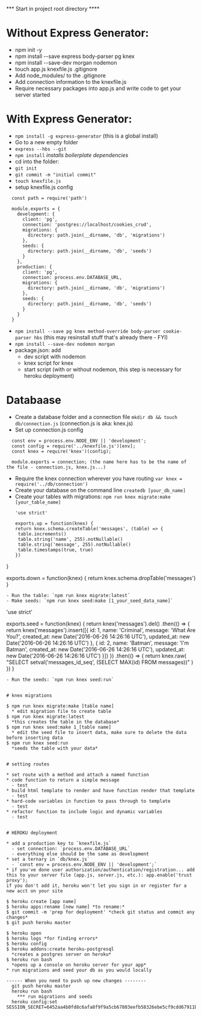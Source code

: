 *** Start in project root directory ****

# Without Express Generator:
- npm init -y
- npm install --save express body-parser pg knex
- npm install --save-dev morgan nodemon
- touch app.js knexfile.js .gitignore
- Add node_modules/ to the .gitignore
- Add connection information to the knexfile.js
- Require necessary packages into app.js and write code to get your server started

# With Express Generator:
- `npm install -g express-generator` (this is a global install)
- Go to a new empty folder
- `express --hbs --git`
- `npm install` *installs boilerplate dependencies*
- cd into the folder:
- `git init`
- `git commit -m "initial commit"`
- `touch knexfile.js`
- setup knexfile.js config
```
  const path = require('path')

  module.exports = {
    development: {
      client: 'pg',
      connection: 'postgres://localhost/cookies_crud',
      migrations: {
        directory: path.join(__dirname, 'db', 'migrations')
      },
      seeds: {
        directory: path.join(__dirname, 'db', 'seeds')
      }
    },
    production: {
      client: 'pg',
      connection: process.env.DATABASE_URL,
      migrations: {
        directory: path.join(__dirname, 'db', 'migrations')
      },
      seeds: {
        directory: path.join(__dirname, 'db', 'seeds')
      }
    }
  }
```

- `npm install --save pg knex method-override body-parser cookie-parser hbs` (this may resinstall stuff that's already there - FYI)
- `npm install --save-dev nodemon morgan` 
- package.json: add 
  * dev script with nodemon
  * knex script for knex
  * start script (with or without nodemon, this step is necessary for heroku deployment) 

# Databaase
- Create a database folder and a connection file
   `mkdir db && touch db/connection.js` (connection.js is aka: knex.js)
- Set up connection.js config
```
  const env = process.env.NODE_ENV || 'development';
  const config = require('../knexfile.js')[env];
  const knex = require('knex')(config);

  module.exports = connection; (the name here has to be the name of the file - connection.js, knex.js...)
```
- Require the knex connection wherever you have routing
   `var knex = require('../db/connection')`
- Create your database on the command line
   `createdb [your_db_name]`
- Create your tables with migrations: `npm run knex migrate:make [your_table_name]`
   ```
   'use strict'

  exports.up = function(knex) {
  return knex.schema.createTable('messages', (table) => {
    table.increments()
    table.string('name', 255).notNullable()
    table.string('message', 255).notNullable()
    table.timestamps(true, true)
  })
}

exports.down = function(knex) {
  return knex.schema.dropTable('messages')
}
```
- Run the table: `npm run knex migrate:latest`
- Make seeds: `npm run knex seed:make [1_your_seed_data_name]`
```
'use strict'

exports.seed = function(knex) {
  return knex('messages').del()
  .then(() => {
    return knex('messages').insert([{
      id: 1,
      name: 'Criminal',
      message: 'What Are You?',
      created_at: new Date('2016-06-26 14:26:16 UTC'),
      updated_at: new Date('2016-06-26 14:26:16 UTC')
    }, {
      id: 2,
      name: 'Batman',
      message: 'I\'m Batman',
      created_at: new Date('2016-06-26 14:26:16 UTC'),
      updated_at: new Date('2016-06-26 14:26:16 UTC')
    }])
  })
  .then(() => {
    return knex.raw(
      "SELECT setval('messages_id_seq', (SELECT MAX(id) FROM messages))"
    )
  })
}
```
- Run the seeds: `npm run knex seed:run`


# knex migrations

$ npm run knex migrate:make [table name]
  * edit migration file to create table
$ npm run knex migrate:latest
  *this creates the table in the database*
$ npm run knex seed:make 1_[table name]
  * edit the seed file to insert data, make sure to delete the data before inserting data
$ npm run knex seed:run
  *seeds the table with your data*


# setting routes

* set route with a method and attach a named function
* code function to return a simple message
  - test
* build html template to render and have function render that template
  - test
* hard-code variables in function to pass through to template
  - test
* refactor function to include logic and dynamic variables
  - test


# HEROKU deployment

* add a production key to `knexfile.js`
  - set connection: `process.env.DATABASE_URL`
  - everything else should be the same as development
* set a ternary in `db/knex.js`
  - `const env = process.env.NODE_ENV || 'development';`
* if you've done user authorization/authentication/registration... add this to your server file (app.js, server.js, etc.): app.enable('trust proxy');
if you don't add it, heroku won't let you sign in or register for a new acct on your site

$ heroku create [app name]
$ heroku apps:rename [new name] *to rename:*
$ git commit -m 'prep for deployment' *check git status and commit any changes*
$ git push heroku master

$ heroku open
$ heroku logs *for finding errors*
$ heroku config
$ heroku addons:create heroku-postgresql
  *creates a postgres server on heroku*
$ heroku run bash
  *opens up a console on heroku server for your app*
* run migrations and seed your db as you would locally

------ When you need to push up new changes -------- 
  git push heroku master
  heroku run bash
    *** run migrations and seeds
  heroku config:set SESSION_SECRET=6452aa4b0fd8c6afa8f9f9a5cb67803eefb58326ebe5cf9cdd67911bcc7731b4410a1a13a1e03f0a28cf6c289acb703719be8284da21fece658f5aceb4ab61d8
